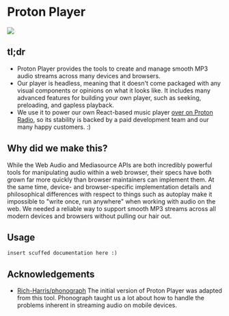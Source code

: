 # Proton Player

![](https://img.shields.io/badge/calver-YY.MM.MICRO-blue)

## tl;dr

- Proton Player provides the tools to create and manage smooth MP3 audio streams across many devices and browsers.
- Our player is headless, meaning that it doesn't come packaged with any visual components or opinions on what it looks like. It includes many advanced features for building your own player, such as seeking, preloading, and gapless playback.
- We use it to power our own React-based music player [over on Proton Radio](https://protonradio.com), so its stability is backed by a paid development team and our many happy customers. :)

## Why did we make this?

While the Web Audio and Mediasource APIs are both incredibly powerful tools for manipulating audio within a web browser, their specs have both grown far more quickly than browser maintainers can implement them. At the same time, device- and browser-specific implementation details and philosophical differences with respect to things such as autoplay make it impossible to "write once, run anywhere" when working with audio on the web. We needed a reliable way to support smooth MP3 streams across all modern devices and browsers without pulling our hair out.

## Usage

`insert scuffed documentation here :)`

## Acknowledgements

- [Rich-Harris/phonograph](https://github.com/Rich-Harris/phonograph) The initial version of Proton Player was adapted from this tool. Phonograph taught us a lot about how to handle the problems inherent in streaming audio on mobile devices.
